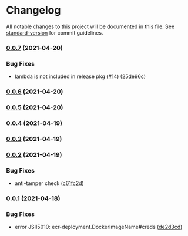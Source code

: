 # Changelog

All notable changes to this project will be documented in this file. See [standard-version](https://github.com/conventional-changelog/standard-version) for commit guidelines.

### [0.0.7](https://github.com/wchaws/cdk-ecr-deployment/compare/v0.0.6...v0.0.7) (2021-04-20)


### Bug Fixes

* lambda is not included in release pkg ([#14](https://github.com/wchaws/cdk-ecr-deployment/issues/14)) ([25de96c](https://github.com/wchaws/cdk-ecr-deployment/commit/25de96cf7364b1b438b2af6faec62312b45900b9))

### [0.0.6](https://github.com/wchaws/cdk-ecr-deployment/compare/v0.0.3...v0.0.6) (2021-04-20)

### [0.0.5](https://github.com/wchaws/cdk-ecr-deployment/compare/v0.0.3...v0.0.5) (2021-04-20)

### [0.0.4](https://github.com/wchaws/cdk-ecr-deployment/compare/v0.0.3...v0.0.4) (2021-04-19)

### [0.0.3](https://github.com/wchaws/cdk-ecr-deployment/compare/v0.0.2...v0.0.3) (2021-04-19)

### [0.0.2](https://github.com/wchaws/cdk-ecr-deployment/compare/v0.0.1...v0.0.2) (2021-04-19)


### Bug Fixes

* anti-tamper check ([c61fc2d](https://github.com/wchaws/cdk-ecr-deployment/commit/c61fc2d767abad20e5db56e118002e84a9e9942b))

### 0.0.1 (2021-04-18)


### Bug Fixes

* error JSII5010: ecr-deployment.DockerImageName#creds ([de2d3cd](https://github.com/wchaws/cdk-ecr-deployment/commit/de2d3cd9151de38a1f046ca97b7cb5025947a0bc))
